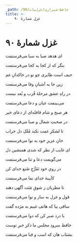 ```yaml
---
_path: /حافظ-شیرازی/غزلیات/90
title: >-
    غزل شمارهٔ ۹۰
---
```

# غزل شمارهٔ ۹۰

<div class="b" id="bn1"><div class="m1"><p>ای هدهد صبا به سبا می‌فرستمت</p></div>
<div class="m2"><p>بنگر که از کجا به کجا می‌فرستمت</p></div></div>
<div class="b" id="bn2"><div class="m1"><p>حیف است طایری چو تو در خاکدانِ غم</p></div>
<div class="m2"><p>زین جا به آشیانِ وفا می‌فرستمت</p></div></div>
<div class="b" id="bn3"><div class="m1"><p>در راهِ عشق مرحلهٔ قُرب و بُعد نیست</p></div>
<div class="m2"><p>می‌بینمت عیان و دعا می‌فرستمت</p></div></div>
<div class="b" id="bn4"><div class="m1"><p>هر صبح و شام قافله‌ای از دعای خیر</p></div>
<div class="m2"><p>در صحبتِ شمال و صبا می‌فرستمت</p></div></div>
<div class="b" id="bn5"><div class="m1"><p>تا لشکرِ غمت نکند مُلکِ دل خراب</p></div>
<div class="m2"><p>جانِ عزیزِ خود به نوا می‌فرستمت</p></div></div>
<div class="b" id="bn6"><div class="m1"><p>ای غایب از نظر که شدی همنشین دل</p></div>
<div class="m2"><p>می‌گویمت دعا و ثنا می‌فرستمت</p></div></div>
<div class="b" id="bn7"><div class="m1"><p>در رویِ خود تَفَرُّجِ صُنع خدای کن</p></div>
<div class="m2"><p>کآیینهٔ خدای نما می‌فرستمت</p></div></div>
<div class="b" id="bn8"><div class="m1"><p>تا مطربان ز شوقِ مَنَت آگهی دهند</p></div>
<div class="m2"><p>قول و غزل به ساز و نوا می‌فرستمت</p></div></div>
<div class="b" id="bn9"><div class="m1"><p>ساقی بیا که هاتفِ غیبم به مژده گفت</p></div>
<div class="m2"><p>با درد صبر کن که دوا می‌فرستمت</p></div></div>
<div class="b" id="bn10"><div class="m1"><p>حافظ سرودِ مجلس ما ذکرِ خیرِ توست</p></div>
<div class="m2"><p>بشتاب هان که اسب و قبا می‌فرستمت</p></div></div>
